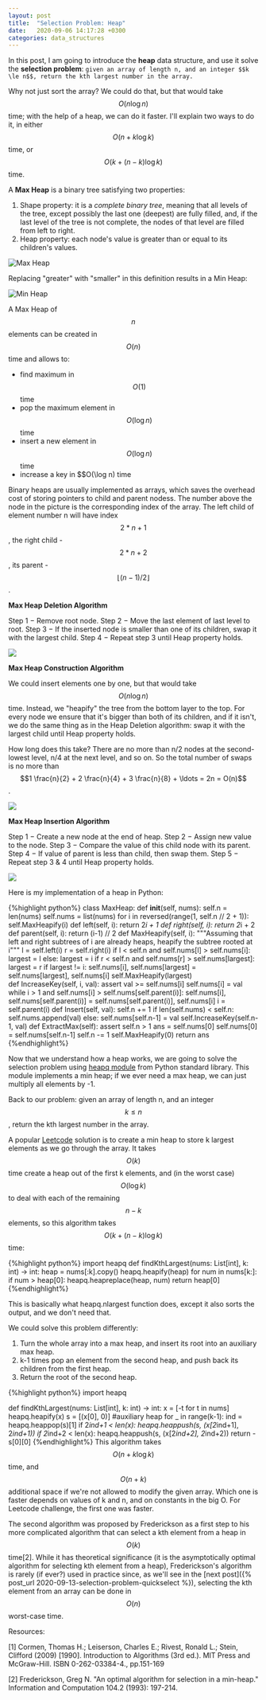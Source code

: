 ```yaml
---
layout: post
title:  "Selection Problem: Heap"
date:   2020-09-06 14:17:28 +0300
categories: data_structures
---
```

<!-- Mathjax Support -->
<script type="text/javascript" async
  src="https://cdn.mathjax.org/mathjax/latest/MathJax.js?config=TeX-MML-AM_CHTML">
</script>

In this post, I am going to introduce the **heap** data structure, and use it solve the **selection problem**:
`given an array of length n, and an integer $$k \le n$$, return the kth largest number in the array.`

Why not just sort the array? We could do that, but that would take $$O (n \log n)$$ time; with the help of a heap, we can do it faster. I'll explain two ways to do it, in either $$O (n + k \log k) $$ time, or $$O (k + (n-k) \log k)$$ time.

A **Max Heap** is a binary tree satisfying two properties:

1. Shape property: it is a *complete binary tree*, meaning that all levels of the tree, except possibly the last one (deepest) are fully filled, and, if the last level of the tree is not complete, the nodes of that level are filled from left to right.
2. Heap property: each node's value is greater than or equal to its children's values. 

![Max Heap](/assets/maxheap.png)

Replacing "greater" with "smaller" in this definition results in a Min Heap:

![Min Heap](/assets/minheap.png)

A Max Heap of $$n$$ elements can be created in $$O(n)$$ time and allows to:

- find maximum in $$O(1)$$ time
- pop the maximum element in $$O(\log n)$$ time
- insert a new element in $$O(\log n)$$ time
- increase a key in $$O(\log n) time

Binary heaps are usually implemented as arrays, which saves the overhead cost of storing pointers to child and parent nodess. The number above the node in the picture is the corresponding index of the array. The left child of element number n will have index $$2*n+1$$, the right child - $$2*n+2$$, its parent - $$\lfloor (n-1)/2 \rfloor$$.

**Max Heap Deletion Algorithm**

Step 1 − Remove root node.
Step 2 − Move the last element of last level to root.
Step 3 − If the inserted node is smaller than one of its children, swap it with the largest child.
Step 4 − Repeat step 3 until Heap property holds.

![](/assets/heap-deletion.gif)

**Max Heap Construction Algorithm**

We could insert elements one by one, but that would take $$O(n \log n)$$ time.
Instead, we "heapify" the tree from the bottom layer to the top. 
For every node we ensure that it's bigger than both of its children, and if it isn't,
we do the same thing as in the Heap Deletion algorithm: swap it with the largest child until Heap property holds.

How long does this take?
There are no more than n/2 nodes at the second-lowest level, n/4 at the next level, and so on.
So the total number of swaps is no more than $$1 \frac{n}{2} + 2 \frac{n}{4} + 3 \frac{n}{8} + \ldots = 2n = O(n)$$.

![](/assets/heap-construction.gif)

**Max Heap Insertion Algorithm**

Step 1 − Create a new node at the end of heap.
Step 2 − Assign new value to the node.
Step 3 − Compare the value of this child node with its parent.
Step 4 − If value of parent is less than child, then swap them.
Step 5 − Repeat step 3 & 4 until Heap property holds.

![](/assets/heap-insertion.gif)

Here is my implementation of a heap in Python:

{%highlight python%}
class MaxHeap:
    def __init__(self, nums):
        self.n = len(nums)
        self.nums = list(nums)
        for i in reversed(range(1, self.n // 2 + 1)):
            self.MaxHeapify(i)
    def left(self, i):
        return 2*i + 1
    def right(self, i):
        return 2*i + 2
    def parent(self, i):
        return (i-1) // 2
    def MaxHeapify(self, i):
        """Assuming that left and right subtrees of i are
        already heaps, heapify the subtree rooted at i"""
        l = self.left(i)
        r = self.right(i)
        if l < self.n and self.nums[l] > self.nums[i]:
            largest = l
        else:
            largest = i
        if r < self.n and self.nums[r] > self.nums[largest]:
            largest = r
        if largest != i:
            self.nums[i], self.nums[largest] = self.nums[largest], self.nums[i]
            self.MaxHeapify(largest)  
    def IncreaseKey(self, i, val):
        assert val >= self.nums[i]
        self.nums[i] = val
        while i > 1 and self.nums[i] > self.nums[self.parent(i)]:
            self.nums[i], self.nums[self.parent(i)] = self.nums[self.parent(i)], self.nums[i]
            i = self.parent(i)
    def Insert(self, val):
        self.n += 1
        if len(self.nums) < self.n:
            self.nums.append(val)
        else:
            self.nums[self.n-1] = val
        self.IncreaseKey(self.n-1, val)
    def ExtractMax(self):
        assert self.n > 1
        ans = self.nums[0]
        self.nums[0] = self.nums[self.n-1]
        self.n -= 1
        self.MaxHeapify(0)
        return ans
{%endhighlight%}

Now that we understand how a heap works, we are going to solve the selection problem using [heapq module](https://docs.python.org/3/library/heapq.html) from Python standard library. This module implements a min heap; if we ever need a max heap, we can just multiply all elements by -1.

Back to our problem: given an array of length n, and an integer $$k \le n$$, return the kth largest number in the array.

A popular [Leetcode](https://leetcode.com/problems/kth-largest-element-in-an-array/) solution is to create a min heap to store k largest elements as we go through the array. It takes $$O(k)$$ time create a heap out of the first k elements, and (in the worst case) $$O(\log k)$$ to deal with each of the remaining $$n-k$$ elements, so this algorithm takes $$O(k + (n-k) \log k)$$ time:

{%highlight python%}
import heapq
def findKthLargest(nums: List[int], k: int) -> int:
    heap = nums[:k].copy()
    heapq.heapify(heap)
    for num in nums[k:]:
        if num > heap[0]:
            heapq.heapreplace(heap, num)
    return heap[0]
{%endhighlight%}

This is basically what heapq.nlargest function does, except it also sorts the output, and we don't need that.

We could solve this problem differently:

1. Turn the whole array into a max heap, and insert its root into an auxiliary max heap. 
2. k-1 times pop an element from the second heap, and push back its children from the first heap.
3. Return the root of the second heap.

{%highlight python%}
import heapq

def findKthLargest(nums: List[int], k: int) -> int:
    x = [-t for t in nums]
    heapq.heapify(x)
    s = [(x[0], 0)] #auxiliary heap
    for _ in range(k-1):
        ind = heapq.heappop(s)[1]
        if 2*ind+1 < len(x):
            heapq.heappush(s, (x[2*ind+1], 2*ind+1))
        if 2*ind+2 < len(x):
            heapq.heappush(s, (x[2*ind+2], 2*ind+2))
    return -s[0][0]
{%endhighlight%}
This algorithm takes $$O(n + k\log k)$$ time, and $$O(n + k)$$ additional space if we're not allowed to modify the given array. Which one is faster depends on values of k and n, and on constants in the big O. For Leetcode challenge, the first one was faster.

The second algorithm was proposed by Frederickson as a first step to his more complicated algorithm that can select a kth element from a heap in $$O(k)$$ time[2]. While it has theoretical significance (it is the asymptotically optimal algorithm for selecting kth element from a heap), Frederickson's algorithm is rarely (if ever?) used in practice since, as we'll see in the [next post]({% post_url 2020-09-13-selection-problem-quickselect %}), selecting the kth element from an array can be done in $$O(n)$$ worst-case time.

Resources: 

[1] Cormen, Thomas H.; Leiserson, Charles E.; Rivest, Ronald L.; Stein, Clifford (2009) [1990]. Introduction to Algorithms (3rd ed.). MIT Press and McGraw-Hill. ISBN 0-262-03384-4., pp.151-169

[2] Frederickson, Greg N. "An optimal algorithm for selection in a min-heap." Information and Computation 104.2 (1993): 197-214.
